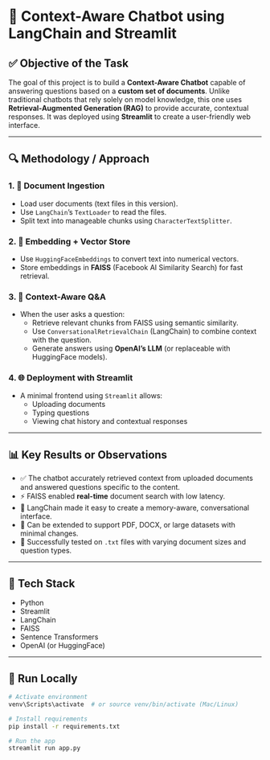 # 🧠 Context-Aware Chatbot using LangChain and Streamlit

## ✅ Objective of the Task

The goal of this project is to build a **Context-Aware Chatbot** capable of answering questions based on a **custom set of documents**. Unlike traditional chatbots that rely solely on model knowledge, this one uses **Retrieval-Augmented Generation (RAG)** to provide accurate, contextual responses. It was deployed using **Streamlit** to create a user-friendly web interface.

---

## 🔍 Methodology / Approach

### 1. 📄 Document Ingestion
- Load user documents (text files in this version).
- Use `LangChain`’s `TextLoader` to read the files.
- Split text into manageable chunks using `CharacterTextSplitter`.

### 2. 🧠 Embedding + Vector Store
- Use `HuggingFaceEmbeddings` to convert text into numerical vectors.
- Store embeddings in **FAISS** (Facebook AI Similarity Search) for fast retrieval.

### 3. 🤖 Context-Aware Q&A
- When the user asks a question:
  - Retrieve relevant chunks from FAISS using semantic similarity.
  - Use `ConversationalRetrievalChain` (LangChain) to combine context with the question.
  - Generate answers using **OpenAI’s LLM** (or replaceable with HuggingFace models).

### 4. 🌐 Deployment with Streamlit
- A minimal frontend using `Streamlit` allows:
  - Uploading documents
  - Typing questions
  - Viewing chat history and contextual responses

---

## 📊 Key Results or Observations

- ✅ The chatbot accurately retrieved context from uploaded documents and answered questions specific to the content.
- ⚡ FAISS enabled **real-time** document search with low latency.
- 🤝 LangChain made it easy to create a memory-aware, conversational interface.
- 📎 Can be extended to support PDF, DOCX, or large datasets with minimal changes.
- 🧪 Successfully tested on `.txt` files with varying document sizes and question types.

---

## 🚀 Tech Stack

- Python
- Streamlit
- LangChain
- FAISS
- Sentence Transformers
- OpenAI (or HuggingFace)

---

## 📂 Run Locally

```bash
# Activate environment
venv\Scripts\activate  # or source venv/bin/activate (Mac/Linux)

# Install requirements
pip install -r requirements.txt

# Run the app
streamlit run app.py
